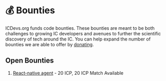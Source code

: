 # 💰 Bounties

ICDevs.org funds code bounties. These bounties are meant to be both challenges to growing IC developers and avenues to further the scientific discovery of tech around the IC. You can help expand the number of bounties we are able to offer by [donating](/donations.html).

## Open Bounties

1. [React-native agent](/bounties/2021/10/16/react-native-agent-bounty.html) - 20 ICP, 20 ICP Match Available